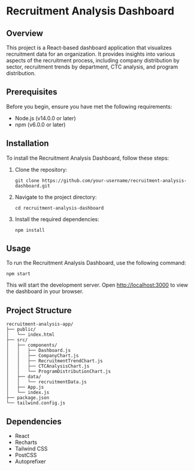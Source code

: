 # Recruitment Analysis Dashboard

## Overview

This project is a React-based dashboard application that visualizes recruitment data for an organization. It provides insights into various aspects of the recruitment process, including company distribution by sector, recruitment trends by department, CTC analysis, and program distribution.


## Prerequisites

Before you begin, ensure you have met the following requirements:

- Node.js (v14.0.0 or later)
- npm (v6.0.0 or later)

## Installation

To install the Recruitment Analysis Dashboard, follow these steps:

1. Clone the repository:
   ```
   git clone https://github.com/your-username/recruitment-analysis-dashboard.git
   ```

2. Navigate to the project directory:
   ```
   cd recruitment-analysis-dashboard
   ```

3. Install the required dependencies:
   ```
   npm install
   ```

## Usage

To run the Recruitment Analysis Dashboard, use the following command:

```
npm start
```

This will start the development server. Open [http://localhost:3000](http://localhost:3000) to view the dashboard in your browser.

## Project Structure

```
recruitment-analysis-app/
├── public/
│   └── index.html
├── src/
│   ├── components/
│   │   ├── Dashboard.js
│   │   ├── CompanyChart.js
│   │   ├── RecruitmentTrendChart.js
│   │   ├── CTCAnalysisChart.js
│   │   └── ProgramDistributionChart.js
│   ├── data/
│   │   └── recruitmentData.js
│   ├── App.js
│   └── index.js
├── package.json
└── tailwind.config.js
```



## Dependencies

- React
- Recharts
- Tailwind CSS
- PostCSS
- Autoprefixer

